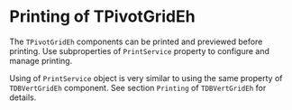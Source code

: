 # Printing of TPivotGridEh


The `TPivotGridEh` components can be printed and previewed before printing.
Use subproperties of `PrintService`  property  to configure and manage printing.

Using of `PrintService` object is very similar to using the same property of `TDBVertGridEh` component. See section `Printing` of `TDBVertGridEh` for details.